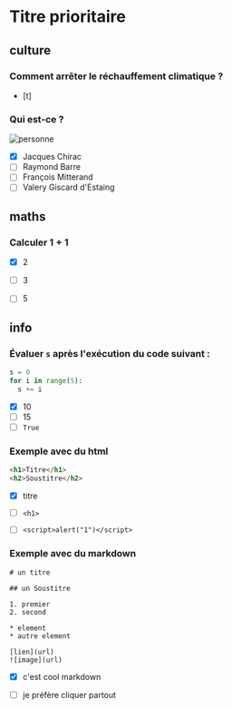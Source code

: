 
# Titre prioritaire

## culture

### Comment arrêter le réchauffement climatique ?

- [t]

### Qui est-ce ?

![personne](https://media.vogue.fr/photos/5d8c8e536f878f000880cbd5/16:9/w_1920%2Cc_limit/000_ARP4090096.jpg)

- [x] Jacques Chirac
- [ ] Raymond Barre
- [ ] François Mitterand
- [ ] Valery Giscard d'Estaing

## maths

### Calculer $1 +1$

- [x] 2
- [ ] 3
- [ ] 5


## info

### Évaluer `s` après l'exécution du code suivant :

```python
s = 0
for i in range(5):
  s += i
```

- [x] 10
- [ ] 15
- [ ] `True`

### Exemple avec du html

```html
<h1>Titre</h1>
<h2>Soustitre</h2>
```

- [x] titre
- [ ] `<h1>`
- [ ] `<script>alert("1")</script>`


### Exemple avec du markdown

```
# un titre

## un Soustitre

1. premier
2. second

* element
* autre element

[lien](url) 
![image](url)
```

- [x] c'est cool markdown
- [ ] je préfère cliquer partout


